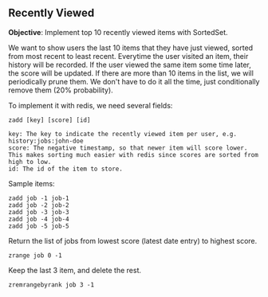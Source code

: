 ## Recently Viewed

__Objective__: Implement top 10 recently viewed items with SortedSet.

We want to show users the last 10 items that they have just viewed, sorted from most recent to least recent. Everytime the user visited an item, their history will be recorded. If the user viewed the same item some time later, the score will be updated. If there are more than 10 items in the list, we will periodically prune them. We don't have to do it all the time, just conditionally remove them (20% probability).

To implement it with redis, we need several fields:

```
zadd [key] [score] [id]

key: The key to indicate the recently viewed item per user, e.g. history:jobs:john-doe
score: The negative timestamp, so that newer item will score lower. This makes sorting much easier with redis since scores are sorted from high to low.
id: The id of the item to store.
```

Sample items:
```
zadd job -1 job-1
zadd job -2 job-2
zadd job -3 job-3
zadd job -4 job-4
zadd job -5 job-5
```

Return the list of jobs from lowest score (latest date entry) to highest score.

```
zrange job 0 -1
```

Keep the last 3 item, and delete the rest.

```
zremrangebyrank job 3 -1
```
